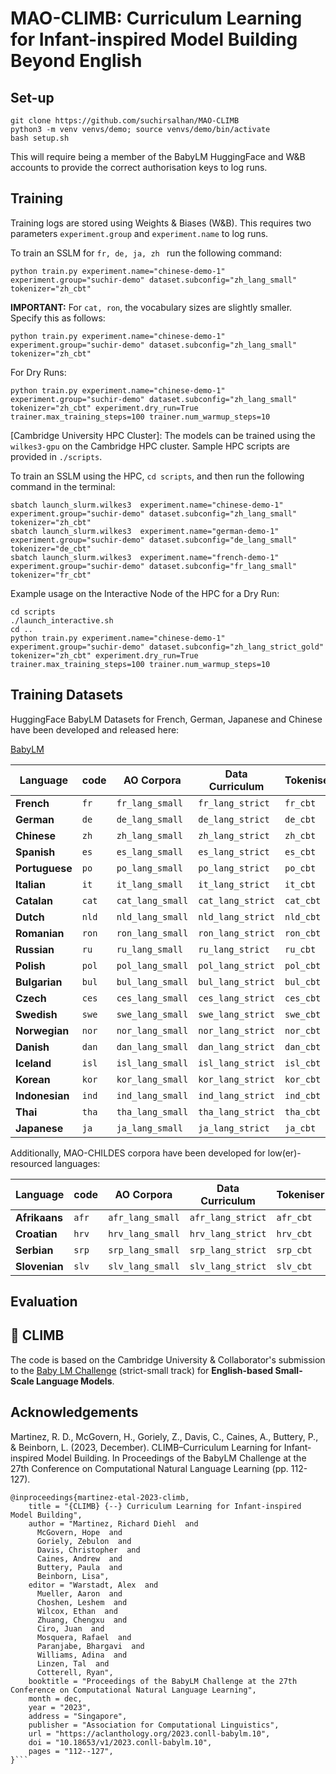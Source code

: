 # MAO-CLIMB: Curriculum Learning for Infant-inspired Model Building Beyond English

## Set-up 


```
git clone https://github.com/suchirsalhan/MAO-CLIMB
python3 -m venv venvs/demo; source venvs/demo/bin/activate
bash setup.sh
```
This will require being a member of the BabyLM HuggingFace and W&B accounts to provide the correct authorisation keys to log runs. 


## Training

Training logs are stored using Weights & Biases (W&B). This requires two parameters `experiment.group` and `experiment.name` to log runs. 

To train an SSLM for  `fr, de, ja, zh ` run the following command: 
```
python train.py experiment.name="chinese-demo-1" experiment.group="suchir-demo" dataset.subconfig="zh_lang_small" tokenizer="zh_cbt"
```

**IMPORTANT:** For `cat, ron`, the vocabulary sizes are slightly smaller. Specify this as follows: 
```
python train.py experiment.name="chinese-demo-1" experiment.group="suchir-demo" dataset.subconfig="zh_lang_small" tokenizer="zh_cbt"
```

For Dry Runs: 

```
python train.py experiment.name="chinese-demo-1" experiment.group="suchir-demo" dataset.subconfig="zh_lang_small" tokenizer="zh_cbt" experiment.dry_run=True trainer.max_training_steps=100 trainer.num_warmup_steps=10

```

[Cambridge University HPC Cluster]: The models can be trained using the `wilkes3-gpu` on the Cambridge HPC cluster. Sample HPC scripts are provided in `./scripts`. 


To train an SSLM using the HPC, `cd scripts`, and then run the following command in the terminal: 
```
sbatch launch_slurm.wilkes3  experiment.name="chinese-demo-1" experiment.group="suchir-demo" dataset.subconfig="zh_lang_small" tokenizer="zh_cbt"
sbatch launch_slurm.wilkes3  experiment.name="german-demo-1" experiment.group="suchir-demo" dataset.subconfig="de_lang_small" tokenizer="de_cbt"
sbatch launch_slurm.wilkes3  experiment.name="french-demo-1" experiment.group="suchir-demo" dataset.subconfig="fr_lang_small" tokenizer="fr_cbt"

```

Example usage on the Interactive Node of the HPC for a Dry Run:

```
cd scripts
./launch_interactive.sh
cd ..
python train.py experiment.name="chinese-demo-1" experiment.group="suchir-demo" dataset.subconfig="zh_lang_strict_gold" tokenizer="zh_cbt" experiment.dry_run=True trainer.max_training_steps=100 trainer.num_warmup_steps=10
```



## Training Datasets

HuggingFace BabyLM Datasets for French, German, Japanese and Chinese have been developed and released here:

[BabyLM](https://huggingface.co/datasets/cambridge-climb/BabyLM)


| Language  | code  | AO Corpora | Data Curriculum | Tokeniser |
| ------------- | ------------- | ------------- | ------------- |------------- |
| **French** |  `fr`  | `fr_lang_small` | `fr_lang_strict`  |`fr_cbt`  |
| **German** | `de`  | `de_lang_small`  | `de_lang_strict`  |`de_cbt`  |
| **Chinese** | `zh`  | `zh_lang_small` | `zh_lang_strict`  |`zh_cbt`  |
| **Spanish** | `es`  | `es_lang_small` | `es_lang_strict`  |`es_cbt`  |
| **Portuguese** | `po`  | `po_lang_small` | `po_lang_strict`  |`po_cbt`  |
| **Italian** | `it`  | `it_lang_small` | `it_lang_strict`  |`it_cbt`  |
| **Catalan** | `cat`  | `cat_lang_small` | `cat_lang_strict`  |`cat_cbt`  |
| **Dutch** | `nld`  | `nld_lang_small` | `nld_lang_strict`  |`nld_cbt`  |
| **Romanian** | `ron`  | `ron_lang_small` | `ron_lang_strict`  |`ron_cbt`  |
| **Russian** | `ru`  | `ru_lang_small` | `ru_lang_strict`  |`ru_cbt`  |
| **Polish** | `pol`  | `pol_lang_small` | `pol_lang_strict`  |`pol_cbt`  |
| **Bulgarian** | `bul`  | `bul_lang_small` | `bul_lang_strict`  |`bul_cbt`  |
| **Czech** | `ces`  | `ces_lang_small`  | `ces_lang_strict`  |`ces_cbt`  |
| **Swedish** | `swe`  | `swe_lang_small`  | `swe_lang_strict`  |`swe_cbt`  |
| **Norwegian** | `nor`  | `nor_lang_small`  | `nor_lang_strict`  |`nor_cbt`  |
| **Danish** | `dan`  | `dan_lang_small`  | `dan_lang_strict`  |`dan_cbt`  |
| **Iceland** | `isl`  | `isl_lang_small`  | `isl_lang_strict`  |`isl_cbt`  |
| **Korean** | `kor`  | `kor_lang_small`  | `kor_lang_strict`  |`kor_cbt`  |
| **Indonesian** | `ind`  | `ind_lang_small`  | `ind_lang_strict`  |`ind_cbt`  |
| **Thai** | `tha`  | `tha_lang_small`  | `tha_lang_strict`  |`tha_cbt`  |
| **Japanese** | `ja`  | `ja_lang_small`  | `ja_lang_strict`  |`ja_cbt`  |


Additionally, MAO-CHILDES corpora have been developed for low(er)-resourced languages:

| Language  | code  | AO Corpora | Data Curriculum | Tokeniser |
| ------------- | ------------- | ------------- | ------------- |------------- |
| **Afrikaans** |  `afr`  | `afr_lang_small` | `afr_lang_strict`  |`afr_cbt`  |
| **Croatian** | `hrv`  | `hrv_lang_small`  | `hrv_lang_strict`  |`hrv_cbt`  |
| **Serbian** | `srp`  | `srp_lang_small`  | `srp_lang_strict`  |`srp_cbt`  |
| **Slovenian** | `slv`  | `slv_lang_small`  | `slv_lang_strict`  |`slv_cbt`  |



## Evaluation



## 🧗 CLIMB 
The code is based on the Cambridge University & Collaborator's submission to the [Baby LM Challenge](https://babylm.github.io/) (strict-small track) for **English-based Small-Scale Language Models**. 

## Acknowledgements

Martinez, R. D., McGovern, H., Goriely, Z., Davis, C., Caines, A., Buttery, P., & Beinborn, L. (2023, December). CLIMB–Curriculum Learning for Infant-inspired Model Building. In Proceedings of the BabyLM Challenge at the 27th Conference on Computational Natural Language Learning (pp. 112-127).


```
@inproceedings{martinez-etal-2023-climb,
    title = "{CLIMB} {--} Curriculum Learning for Infant-inspired Model Building",
    author = "Martinez, Richard Diehl  and
      McGovern, Hope  and
      Goriely, Zebulon  and
      Davis, Christopher  and
      Caines, Andrew  and
      Buttery, Paula  and
      Beinborn, Lisa",
    editor = "Warstadt, Alex  and
      Mueller, Aaron  and
      Choshen, Leshem  and
      Wilcox, Ethan  and
      Zhuang, Chengxu  and
      Ciro, Juan  and
      Mosquera, Rafael  and
      Paranjabe, Bhargavi  and
      Williams, Adina  and
      Linzen, Tal  and
      Cotterell, Ryan",
    booktitle = "Proceedings of the BabyLM Challenge at the 27th Conference on Computational Natural Language Learning",
    month = dec,
    year = "2023",
    address = "Singapore",
    publisher = "Association for Computational Linguistics",
    url = "https://aclanthology.org/2023.conll-babylm.10",
    doi = "10.18653/v1/2023.conll-babylm.10",
    pages = "112--127",
}```
